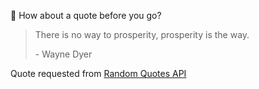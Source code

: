 📣 How about a quote before you go?

> There is no way to prosperity, prosperity is the way.
>
> <p>- Wayne Dyer</p>

Quote requested from [Random Quotes API](https://github.com/lukePeavey/quotable)
